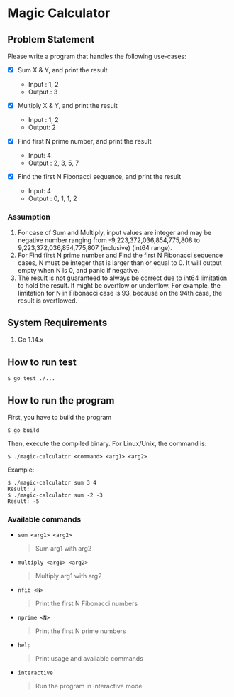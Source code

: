 # Magic Calculator

## Problem Statement

Please write a program that handles the following use-cases:

- [x] Sum X & Y, and print the result
  - Input : 1, 2
  - Output : 3

- [x] Multiply X & Y, and print the result
  - Input : 1, 2
  - Output: 2

- [x] Find first N prime number, and print the result
  - Input: 4
  - Output : 2, 3, 5, 7

- [x] Find the first N Fibonacci sequence, and print the result
  - Input: 4
  - Output : 0, 1, 1, 2

### Assumption

1. For case of Sum and Multiply, input values are integer and may be negative
   number ranging from -9,223,372,036,854,775,808 to 9,223,372,036,854,775,807
   (inclusive) (int64 range).
2. For Find first N prime number and Find the first N Fibonacci sequence cases,
   N must be integer that is larger than or equal to 0. It will output empty
   when N is 0, and panic if negative.
3. The result is not guaranteed to always be correct due to int64 limitation to
   hold the result. It might be overflow or underflow.
   For example, the limitation for N in Fibonacci case is 93, because on the
   94th case, the result is overflowed.

## System Requirements

1. Go 1.14.x

## How to run test

```shell
$ go test ./...
```

## How to run the program

First, you have to build the program

```shell
$ go build
```

Then, execute the compiled binary. For Linux/Unix, the command is:

```shell
$ ./magic-calculator <command> <arg1> <arg2>
```

Example:

```shell
$ ./magic-calculator sum 3 4
Result: 7
$ ./magic-calculator sum -2 -3
Result: -5
```

### Available commands

- `sum <arg1> <arg2>`
  > Sum arg1 with arg2
- `multiply <arg1> <arg2>`
  > Multiply arg1 with arg2
- `nfib <N>`
  > Print the first N Fibonacci numbers
- `nprime <N>`
  > Print the first N prime numbers
- `help`
  > Print usage and available commands
- `interactive`
  > Run the program in interactive mode
